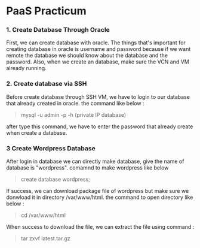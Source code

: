# PaaS Practicum


### 1. Create Database Through Oracle
First, we can create database with oracle. The things that's important for creating database in oracle is username and password because if we want remote the database we should know about the database and the password. Also, when we create an database, make sure the VCN and VM already running.

### 2. Create database via SSH
Before create database through SSH VM, we have to login to our database that already created in oracle. the command like below : 

> mysql -u admin -p -h (private IP database)

after type this command, we have to enter the password that already create when create a database.

### 3 Create Wordpress Database
After login in database we can directly make database, give the name of database is "wordpress". comamnd to make wordpress like below 

> create database wordpress;

If success, we can download package file of wordpress but make sure we donwload it in directory /var/www/html. the command to open directory like below :

> cd /var/www/html

When success to download the file, we can extract the file using command :
> tar zxvf latest.tar.gz 


